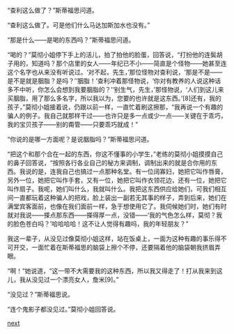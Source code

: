 
“查利这么做了？”斯蒂福思问道。

“查利这么做了。可是他们什么马达加斯加水也没有。”

“那是什么——是喝的东西吗？”斯蒂福思问道。

“喝的？”莫彻小姐停下手上的活儿，拍了拍他的脸蛋，回答说，“打扮他的连鬓胡子用的，知道吗？那个店里的女人——年纪已不小——简直是个怪物——她甚至连这个名字也从来没有听说过。‘对不起，先生，’那位怪物对查利说，‘那是不是——是不是就是胭脂？是吗？’‘胭脂！’查利冲着那怪物说，‘你对有教养的人说这种话多不中听，你怎么会想到我要胭脂的？’‘别生气，先生，’那怪物说，‘人们到这儿来买胭脂，用了那么多名字，所以我以为，您要的也许就是这东西。’[8]还有，我的孩子，”莫彻小姐接着说，仍跟以前一样，一直忙着刷这擦那，“我再说一个有趣的骗人的例子。我自己就那样干过——也许只是多一点或少一点——关键在于乖巧，我的宝贝孩子——别的甭管——只要乖巧就成！”

“你说的是哪一方面呢？是说胭脂吗？”斯蒂福思问道。

“把这个和那个合在一起的东西，你这不懂事的小学生，”老练的莫彻小姐摸摸自己的鼻子回答说，“按照各行各业自己的秘方来调制，调制出来的就是合你用的东西。我说的是，连我自己也搞过一点那种名堂。有一位阔寡妇，她把它叫作唇膏，另外一位，她把它叫作手套，又有一位，她把它叫作衣领花边，还有一位，她把它叫作扇子。我呢，她们叫什么，我就叫什么。我把这东西供应给她们，可我们相互间一直都玩着这种骗人的把戏，脸上装出一副若无其事的样子，弄到后来，她们在满堂宾客面前，也像在我们面前一样，急于想使用它了。我伺候她们时，她们有时就对我说——搽点那东西——搽得厚一点，没错——‘我的气色怎么样，莫彻？我的脸色苍白吗？’哈哈哈哈！这不让人觉得有趣吗，我的年轻朋友？”

我这一辈子，从没见过像莫彻小姐这样，站在饭桌上，一面为这种有趣的事乐得不可开交，一面忙着在斯蒂福思的脑袋上擦个不停，还要隔着他的脑袋朝我挤眉弄眼。

“啊！”她说道，“这一带不大需要我的这种东西，所以我又得走了！打从我来到这儿，我从没见过一个漂亮女人，詹米[9]。”

“没见过？”斯蒂福思说。

“连个鬼影子都没见过。”莫彻小姐回答说。

[next](page299)